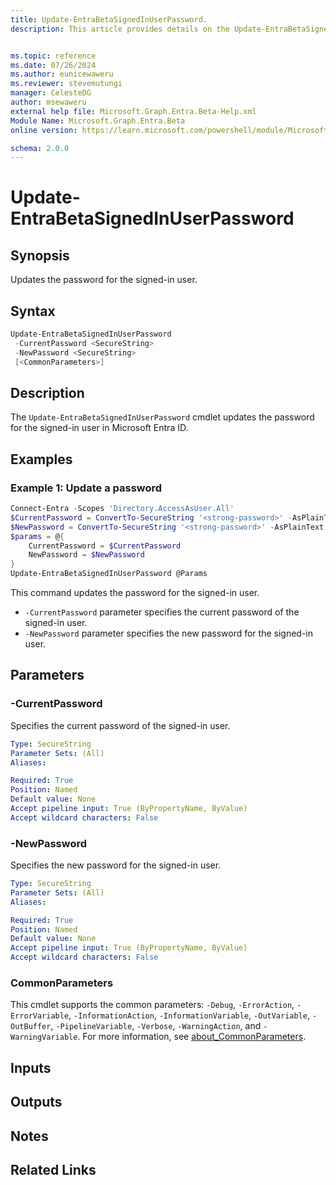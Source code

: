 ```yaml
---
title: Update-EntraBetaSignedInUserPassword.
description: This article provides details on the Update-EntraBetaSignedInUserPassword command.


ms.topic: reference
ms.date: 07/26/2024
ms.author: eunicewaweru
ms.reviewer: stevemutungi
manager: CelesteDG
author: msewaweru
external help file: Microsoft.Graph.Entra.Beta-Help.xml
Module Name: Microsoft.Graph.Entra.Beta
online version: https://learn.microsoft.com/powershell/module/Microsoft.Graph.Entra.Beta/Update-EntraBetaSignedInUserPassword

schema: 2.0.0
---
```


# Update-EntraBetaSignedInUserPassword

## Synopsis

Updates the password for the signed-in user.

## Syntax

```powershell
Update-EntraBetaSignedInUserPassword 
 -CurrentPassword <SecureString> 
 -NewPassword <SecureString>
 [<CommonParameters>]
```

## Description

The `Update-EntraBetaSignedInUserPassword` cmdlet updates the password for the signed-in user in Microsoft Entra ID.

## Examples

### Example 1: Update a password

```powershell
Connect-Entra -Scopes 'Directory.AccessAsUser.All'
$CurrentPassword = ConvertTo-SecureString '<strong-password>' -AsPlainText -Force
$NewPassword = ConvertTo-SecureString '<strong-password>' -AsPlainText -Force
$params = @{
    CurrentPassword = $CurrentPassword
    NewPassword = $NewPassword
}
Update-EntraBetaSignedInUserPassword @Params
```

This command updates the password for the signed-in user.

- `-CurrentPassword` parameter specifies the current password of the signed-in user.
- `-NewPassword` parameter specifies the new password for the signed-in user.

## Parameters

### -CurrentPassword

Specifies the current password of the signed-in user.

```yaml
Type: SecureString
Parameter Sets: (All)
Aliases:

Required: True
Position: Named
Default value: None
Accept pipeline input: True (ByPropertyName, ByValue)
Accept wildcard characters: False
```

### -NewPassword

Specifies the new password for the signed-in user.

```yaml
Type: SecureString
Parameter Sets: (All)
Aliases:

Required: True
Position: Named
Default value: None
Accept pipeline input: True (ByPropertyName, ByValue)
Accept wildcard characters: False
```

### CommonParameters

This cmdlet supports the common parameters: `-Debug`, `-ErrorAction`, `-ErrorVariable`, `-InformationAction`, `-InformationVariable`, `-OutVariable`, `-OutBuffer`, `-PipelineVariable`, `-Verbose`, `-WarningAction`, and `-WarningVariable`. For more information, see [about_CommonParameters](https://go.microsoft.com/fwlink/?LinkID=113216).

## Inputs

## Outputs

## Notes

## Related Links
